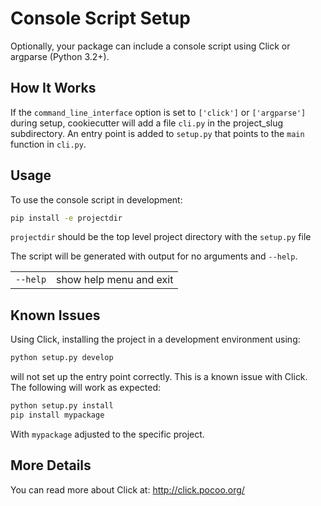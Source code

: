 # Console Script Setup

Optionally, your package can include a console script using Click or argparse (Python 3.2+).

## How It Works

If the `command_line_interface` option is set to `['click']` or `['argparse']` during setup, cookiecutter will add a file `cli.py` in the project_slug subdirectory. An entry point is added to `setup.py` that points to the `main` function in `cli.py`.

## Usage

To use the console script in development:

```sh
pip install -e projectdir
```

`projectdir` should be the top level project directory with the
`setup.py` file

The script will be generated with output for no arguments and `--help`.

|          |                         |
| -------- | ----------------------- |
| `--help` | show help menu and exit |

## Known Issues

Using Click, installing the project in a development environment using:

```sh
python setup.py develop
```

will not set up the entry point correctly. This is a known issue with Click. The following will work as expected:

```sh
python setup.py install
pip install mypackage
```

With `mypackage` adjusted to the specific project.

## More Details

You can read more about Click at: http://click.pocoo.org/
